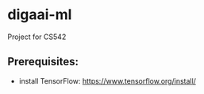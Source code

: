 # digaai-ml
Project for CS542

## Prerequisites:
- install TensorFlow: https://www.tensorflow.org/install/

